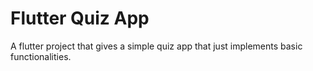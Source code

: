 # Flutter Quiz App

A flutter project that gives a simple quiz app that just implements basic functionalities.


